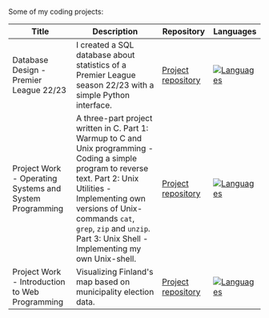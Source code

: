 Some of my coding projects: 

| Title | Description | Repository | Languages |
| ----- | ----------- | ---------- | --------- |
| Database Design - Premier League 22/23 | I created a SQL database about statistics of a Premier League season 22/23 with a simple Python interface. | [Project repository](https://github.com/veetirajaniemi/BasicsOfDatabaseSystems) | [![Languages](https://skillicons.dev/icons?i=sqlite,py)](https://skillicons.dev) | 
| Project Work - Operating Systems and System Programming | A three-part project written in C. Part 1: Warmup to C and Unix programming - Coding a simple program to reverse text. Part 2: Unix Utilities - Implementing own versions of Unix-commands `cat`, `grep`, `zip` and `unzip`. Part 3: Unix Shell - Implementing my own Unix-shell. | [Project repository](https://github.com/veetirajaniemi/Operating-Systems-and-System-Programming) | [![Languages](https://skillicons.dev/icons?i=c)](https://skillicons.dev) | 
| Project Work - Introduction to Web Programming | Visualizing Finland's map based on municipality election data. | [Project repository](https://github.com/veetirajaniemi/Introduction-To-Web-Programming/tree/main/Project) | [![Languages](https://skillicons.dev/icons?i=js,nodejs,html,css)](https://skillicons.dev) |


